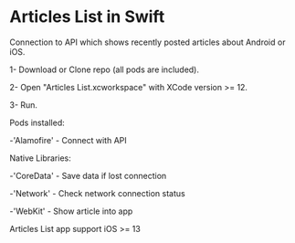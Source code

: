 # Articles List in Swift
Connection to API which shows recently posted articles about Android or iOS.


1-  Download or Clone repo (all pods are included).

2-  Open "Articles List.xcworkspace" with XCode version >= 12.

3-  Run.



Pods installed:

 -'Alamofire' - Connect with API




Native Libraries:

-'CoreData' - Save data if lost connection

-'Network' - Check network connection status

-'WebKit' - Show article into app



Articles List app support iOS >= 13
